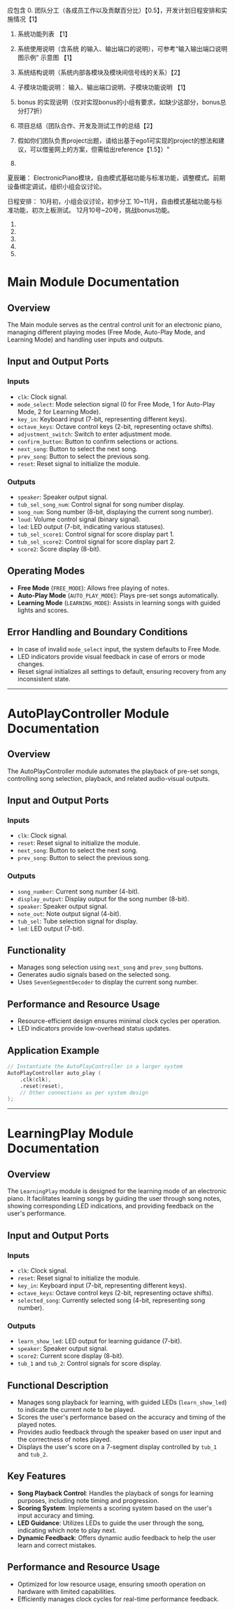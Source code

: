 应包含 
0. 团队分工（各成员工作以及贡献百分比）【0.5】，开发计划日程安排和实施情况【1】
1. 系统功能列表 【1】
2. 系统使用说明（含系统 的输入、输出端口的说明），可参考“输入输出端口说明图示例” 示意图 【1】
2. 系统结构说明（系统内部各模块及模块间信号线的关系）【2】
3. 子模块功能说明： 输入、输出端口说明、子模块功能说明 【1】
4. bonus 的实现说明（仅对实现bonus的小组有要求，如缺少这部分，bonus总分打7折）
5. 项目总结（团队合作、开发及测试工作的总结【2】
6. 假如你们团队负责project出题，请给出基于ego1可实现的project的想法和建议，可以借鉴网上的方案，但需给出reference【1.5】）"


0.
夏辰曦： ElectronicPiano模块，自由模式基础功能与标准功能，调整模式。前期设备绑定调试，组织小组会议讨论。

日程安排：
10月初，小组会议讨论，初步分工
10~11月，自由模式基础功能与标准功能，初次上板测试。
12月10号~20号，挑战bonus功能。

1.
2.
3.

4.
5.


# Main Module Documentation

## Overview

The Main module serves as the central control unit for an electronic piano, managing different playing modes (Free Mode, Auto-Play Mode, and Learning Mode) and handling user inputs and outputs.

## Input and Output Ports

### Inputs

- `clk`: Clock signal.
- `mode_select`: Mode selection signal (0 for Free Mode, 1 for Auto-Play Mode, 2 for Learning Mode).
- `key_in`: Keyboard input (7-bit, representing different keys).
- `octave_keys`: Octave control keys (2-bit, representing octave shifts).
- `adjustment_switch`: Switch to enter adjustment mode.
- `confirm_button`: Button to confirm selections or actions.
- `next_song`: Button to select the next song.
- `prev_song`: Button to select the previous song.
- `reset`: Reset signal to initialize the module.

### Outputs

- `speaker`: Speaker output signal.
- `tub_sel_song_num`: Control signal for song number display.
- `song_num`: Song number (8-bit, displaying the current song number).
- `loud`: Volume control signal (binary signal).
- `led`: LED output (7-bit, indicating various statuses).
- `tub_sel_score1`: Control signal for score display part 1.
- `tub_sel_score2`: Control signal for score display part 2.
- `score2`: Score display (8-bit).

## Operating Modes

- **Free Mode** (`FREE_MODE`): Allows free playing of notes.
- **Auto-Play Mode** (`AUTO_PLAY_MODE`): Plays pre-set songs automatically.
- **Learning Mode** (`LEARNING_MODE`): Assists in learning songs with guided lights and scores.

## Error Handling and Boundary Conditions

- In case of invalid `mode_select` input, the system defaults to Free Mode.
- LED indicators provide visual feedback in case of errors or mode changes.
- Reset signal initializes all settings to default, ensuring recovery from any inconsistent state.

---

# AutoPlayController Module Documentation

## Overview

The AutoPlayController module automates the playback of pre-set songs, controlling song selection, playback, and related audio-visual outputs.

## Input and Output Ports

### Inputs

- `clk`: Clock signal.
- `reset`: Reset signal to initialize the module.
- `next_song`: Button to select the next song.
- `prev_song`: Button to select the previous song.

### Outputs

- `song_number`: Current song number (4-bit).
- `display_output`: Display output for the song number (8-bit).
- `speaker`: Speaker output signal.
- `note_out`: Note output signal (4-bit).
- `tub_sel`: Tube selection signal for display.
- `led`: LED output (7-bit).

## Functionality

- Manages song selection using `next_song` and `prev_song` buttons.
- Generates audio signals based on the selected song.
- Uses `SevenSegmentDecoder` to display the current song number.

## Performance and Resource Usage

- Resource-efficient design ensures minimal clock cycles per operation.
- LED indicators provide low-overhead status updates.

## Application Example

```verilog
// Instantiate the AutoPlayController in a larger system
AutoPlayController auto_play (
    .clk(clk),
    .reset(reset),
    // Other connections as per system design
);
```

---

# LearningPlay Module Documentation

## Overview

The `LearningPlay` module is designed for the learning mode of an electronic piano. It facilitates learning songs by guiding the user through song notes, showing corresponding LED indications, and providing feedback on the user's performance.

## Input and Output Ports

### Inputs

- `clk`: Clock signal.
- `reset`: Reset signal to initialize the module.
- `key_in`: Keyboard input (7-bit, representing different keys).
- `octave_keys`: Octave control keys (2-bit, representing octave shifts).
- `selected_song`: Currently selected song (4-bit, representing song number).

### Outputs

- `learn_show_led`: LED output for learning guidance (7-bit).
- `speaker`: Speaker output signal.
- `score2`: Current score display (8-bit).
- `tub_1` and `tub_2`: Control signals for score display.

## Functional Description

- Manages song playback for learning, with guided LEDs (`learn_show_led`) to indicate the current note to be played.
- Scores the user's performance based on the accuracy and timing of the played notes.
- Provides audio feedback through the speaker based on user input and the correctness of notes played.
- Displays the user's score on a 7-segment display controlled by `tub_1` and `tub_2`.

## Key Features

- **Song Playback Control**: Handles the playback of songs for learning purposes, including note timing and progression.
- **Scoring System**: Implements a scoring system based on the user's input accuracy and timing.
- **LED Guidance**: Utilizes LEDs to guide the user through the song, indicating which note to play next.
- **Dynamic Feedback**: Offers dynamic audio feedback to help the user learn and correct mistakes.

## Performance and Resource Usage

- Optimized for low resource usage, ensuring smooth operation on hardware with limited capabilities.
- Efficiently manages clock cycles for real-time performance feedback.
